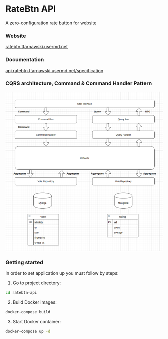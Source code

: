 # RateBtn API
A zero-configuration rate button for website

### Website
[ratebtn.ttarnawski.usermd.net](http://www.ratebtn.ttarnawski.usermd.net/)

### Documentation
[api.ratebtn.ttarnawski.usermd.net/specification](https://petstore.swagger.io/?url=https://api.ratebtn.ttarnawski.usermd.net/specification)

### CQRS architecture, Command & Command Handler Pattern
![CQRS architecture, Command & Command Handler Pattern](doc/architecture.png "Architecture")


### Getting started
In order to set application up you must follow by steps:

1. Go to project directory:
```bash
cd ratebtn-api
```
2. Build Docker images:
```bash
docker-compose build
```
3. Start Docker container:
```bash
docker-compose up -d
```
